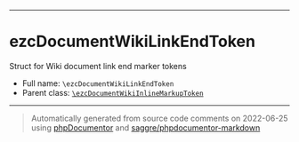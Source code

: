 ***

# ezcDocumentWikiLinkEndToken

Struct for Wiki document link end marker tokens



* Full name: `\ezcDocumentWikiLinkEndToken`
* Parent class: [`\ezcDocumentWikiInlineMarkupToken`](./ezcDocumentWikiInlineMarkupToken.md)






***
> Automatically generated from source code comments on 2022-06-25 using [phpDocumentor](http://www.phpdoc.org/) and [saggre/phpdocumentor-markdown](https://github.com/Saggre/phpDocumentor-markdown)
